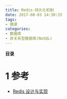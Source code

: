```yaml
---
title: Redis-持久化机制
date: 2017-08-03 14:30:33
tags:
- 摘录
categories:
- 数据库
- 非关系型数据库(NoSQL)
---
```


__目录__

<!-- toc -->
<!--more-->

# 1 参考

* [Redis 设计与实现 ](http://redisbook.readthedocs.io/en/latest/internal/aof.html)
